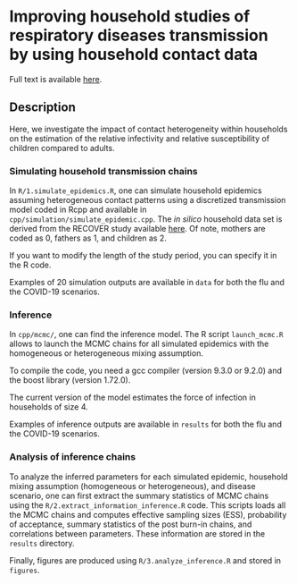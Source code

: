 # Improving household studies of respiratory diseases transmission by using household contact data

Full text is available [here]().

## Description

Here, we investigate the impact of contact heterogeneity within households on the estimation of the relative infectivity and relative susceptibility of children compared to adults.  

### Simulating household transmission chains  

In `R/1.simulate_epidemics.R`, one can simulate household epidemics assuming heterogeneous contact patterns using a discretized transmission model coded in Rcpp and available in `cpp/simulation/simulate_epidemic.cpp`. The *in silico* household data set is derived from the RECOVER study available [here](https://doi.org/10.1007/s10654-022-00870-9). Of note, mothers are coded as 0, fathers as 1, and children as 2.

If you want to modify the length of the study period, you can specify it in the R code. 

Examples of 20 simulation outputs are available in `data` for both the flu and the COVID-19 scenarios.

### Inference

In `cpp/mcmc/`, one can find the inference model. The R script `launch_mcmc.R` allows to launch the MCMC chains for all simulated epidemics with the homogeneous or heterogeneous mixing assumption.

To compile the code, you need a gcc compiler (version 9.3.0 or 9.2.0) and the boost library (version 1.72.0).

The current version of the model estimates the force of infection in households of size 4. 

Examples of inference outputs are available in `results` for both the flu and the COVID-19 scenarios.

### Analysis of inference chains

To analyze the inferred parameters for each simulated epidemic, household mixing assumption (homogeneous or heterogeneous), and disease scenario, one can first extract the summary statistics of MCMC chains using the `R/2.extract_information_inference.R` code. This scripts loads all the MCMC chains and computes effective sampling sizes (ESS), probability of acceptance, summary statistics of the post burn-in chains, and correlations between parameters. These information are stored in the `results` directory. 

Finally, figures are produced using `R/3.analyze_inference.R` and stored in `figures`.

